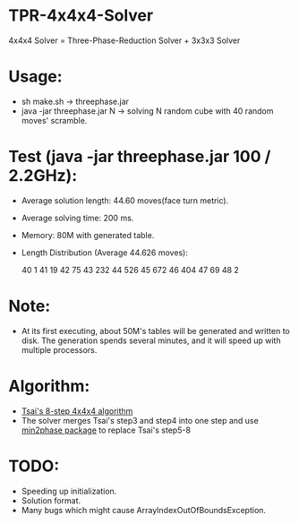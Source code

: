 TPR-4x4x4-Solver
================

4x4x4 Solver = Three-Phase-Reduction Solver + 3x3x3 Solver

# Usage:
 - sh make.sh -> threephase.jar
 - java -jar threephase.jar N -> solving N random cube with 40 random moves' scramble.

# Test (java -jar threephase.jar 100 / 2.2GHz):
 - Average solution length: 44.60 moves(face turn metric).
 - Average solving time: 200 ms.
 - Memory: 80M with generated table.
 - Length Distribution (Average 44.626 moves):

    40	1
    41	19
    42	75
    43	232
    44	526
    45	672
    46	404
    47	69
    48	2

# Note:
 - At its first executing, about 50M's tables will be generated and written to disk. The generation spends several minutes, and it will speed up with multiple processors.

# Algorithm:
 - [Tsai's 8-step 4x4x4 algorithm](http://cubezzz.dyndns.org/drupal/?q=node/view/73#comment-2588)
 - The solver merges Tsai's step3 and step4 into one step and use [min2phase package](https://github.com/ChenShuang/min2phase) to replace Tsai's step5-8

# TODO:
 - Speeding up initialization.
 - Solution format.
 - Many bugs which might cause ArrayIndexOutOfBoundsException.

